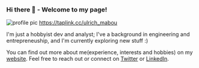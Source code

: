 ### Hi there 👋 - Welcome to my page!

![profile pic](https://i.imgur.com/MyOS9BQ.png)
https://taplink.cc/ulrich_mabou

I'm just a hobbyist dev and analyst; I've a background in engineering and entrepreneuship, and I'm currently exploring new stuff :)

You can find out more about me(experience, interests and hobbies) on my [website](https://ulrichmabou.github.io). Feel free to reach out or connect on [Twitter](https://twitter.com/ulrich_mabou) or [LinkedIn](https://www.linkedin.com/in/ulrichmabou).

